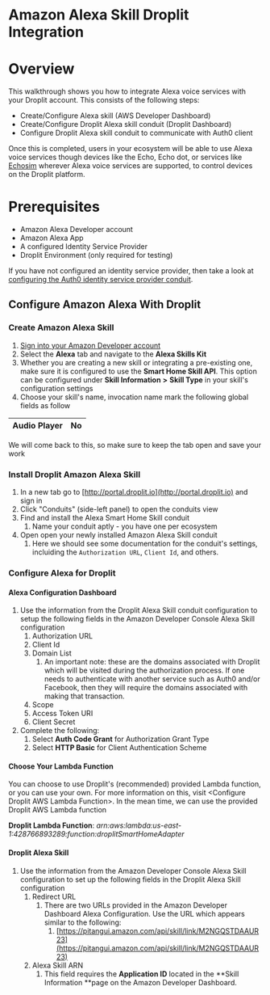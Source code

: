 # Amazon Alexa Skill Droplit Integration

# Overview

This walkthrough shows you how to integrate Alexa voice services with your Droplit account. This consists of the following steps:

* Create/Configure Alexa skill \(AWS Developer Dashboard\)
* Create/Configure Droplit Alexa skill conduit \(Droplit Dashboard\)
* Configure Droplit Alexa skill conduit to communicate with Auth0 client 

Once this is completed, users in your ecosystem will be able to use Alexa voice services though devices like the Echo, Echo dot, or services like [Echosim](https://echosim.io/welcome?next=%2F) wherever Alexa voice services are supported, to control devices on the Droplit platform.

# Prerequisites

* Amazon Alexa Developer account
* Amazon Alexa App
* A configured Identity Service Provider
* Droplit Environment \(only required for testing\)

If you have not configured an identity service provider, then take a look at [configuring the Auth0 identity service provider conduit](https://ferrantejake.gitbooks.io/braindump/content/droplit-installing-identity-provider-conduit.html).

## Configure Amazon Alexa With Droplit

### Create Amazon Alexa Skill

1. [Sign into your Amazon Developer account](https://developer.amazon.com)
2. Select the **Alexa** tab and navigate to the **Alexa Skills Kit** 
3. Whether you are creating a new skill or integrating a pre-existing one, make sure it is configured to use the **Smart Home Skill API**. This option can be configured under **Skill Information** **&gt;** **Skill Type** in your skill's configuration settings
4. Choose your skill's name, invocation name mark the following global fields as follow

| Audio Player | No |
| :--- | :--- |


We will come back to this, so make sure to keep the tab open and save your work

### Install Droplit Amazon Alexa Skill

1. In a new tab go to [http://portal.droplit.io](http://portal.droplit.io) and sign in
2. Click "Conduits" \(side-left panel\) to open the conduits view
3. Find and install the Alexa Smart Home Skill conduit
   1. Name your conduit aptly - you have one per ecosystem
4. Open open your newly installed Amazon Alexa Skill conduit
   1. Here we should see some documentation for the conduit's settings, incluiding the `Authorization URL`, `Client Id`, and others.

### Configure Alexa for Droplit

#### Alexa Configuration Dashboard

1. Use the information from the Droplit Alexa Skill conduit configuration to setup the following fields in the Amazon Developer Console Alexa Skill configuration
   1. Authorization URL
   2. Client Id
   3. Domain List
      1. An important note: these are the domains associated with Droplit which will be visited during the authorization process. If one needs to authenticate with another service such as Auth0 and/or Facebook, then they will require the domains associated with making that transaction.
   4. Scope
   5. Access Token URI
   6. Client Secret
2. Complete the following:
   1. Select **Auth Code Grant** for Authorization Grant Type
   2. Select **HTTP Basic** for Client Authentication Scheme

#### Choose Your Lambda Function

You can choose to use Droplit's \(recommended\) provided Lambda function, or you can use your own. For more information on this, visit &lt;Configure Droplit AWS Lambda Function&gt;. In the mean time, we can use the provided Droplit AWS Lambda function

**Droplit Lambda Function**: _arn:aws:lambda:us-east-1:428766893289:function:droplitSmartHomeAdapter_

#### Droplit Alexa Skill

1. Use the information from the Amazon Developer Console Alexa Skill configuration to set up the following fields in the Droplit Alexa Skill configuration
   1. Redirect URL
      1. There are two URLs provided in the Amazon Developer Dashboard Alexa Configuration. Use the URL which appears similar to the following:
         1. [https://pitangui.amazon.com/api/skill/link/M2NGQSTDAAUR23](https://pitangui.amazon.com/api/skill/link/M2NGQSTDAAUR23)
   2. Alexa Skill ARN
      1. This field requires the **Application ID** located in the **Skill Information **page on the Amazon Developer Dashboard.



